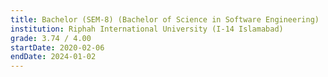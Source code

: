 ```yaml
---
title: Bachelor (SEM-8) (Bachelor of Science in Software Engineering)
institution: Riphah International University (I-14 Islamabad)
grade: 3.74 / 4.00
startDate: 2020-02-06
endDate: 2024-01-02
---
```

